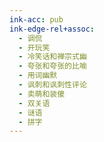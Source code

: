 ```yaml
---
ink-acc: pub
ink-edge-rel+assoc:
  - 调侃
  - 开玩笑
  - 冷笑话和禅宗式幽
  - 夸张和夸张的比喻
  - 用词幽默
  - 讽刺和讽刺性评论
  - 卖萌和装傻
  - 双关语
  - 谜语
  - 拼字
---
```

